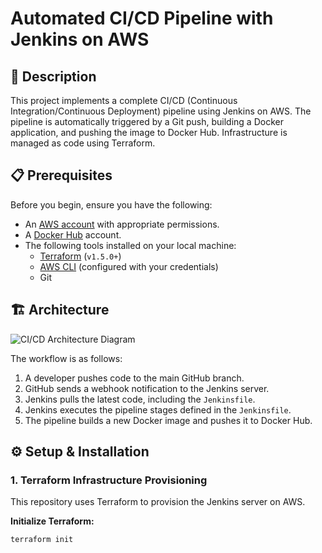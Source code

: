 # Automated CI/CD Pipeline with Jenkins on AWS

## 📖 Description
This project implements a complete CI/CD (Continuous Integration/Continuous Deployment) pipeline using Jenkins on AWS. The pipeline is automatically triggered by a Git push, building a Docker application, and pushing the image to Docker Hub. Infrastructure is managed as code using Terraform.

## 📋 Prerequisites
Before you begin, ensure you have the following:
- An [AWS account](https://aws.amazon.com/) with appropriate permissions.
- A [Docker Hub](https://hub.docker.com/) account.
- The following tools installed on your local machine:
  - [Terraform](https://www.terraform.io/downloads.html) (`v1.5.0+`)
  - [AWS CLI](https://aws.amazon.com/cli/) (configured with your credentials)
  - Git

## 🏗️ Architecture
![CI/CD Architecture Diagram](images/architecture-diagram.png) <!-- You can create a simple diagram and add it to an 'images' folder -->

The workflow is as follows:
1. A developer pushes code to the main GitHub branch.
2. GitHub sends a webhook notification to the Jenkins server.
3. Jenkins pulls the latest code, including the `Jenkinsfile`.
4. Jenkins executes the pipeline stages defined in the `Jenkinsfile`.
5. The pipeline builds a new Docker image and pushes it to Docker Hub.

## ⚙️ Setup & Installation

### 1. Terraform Infrastructure Provisioning
This repository uses Terraform to provision the Jenkins server on AWS.

**Initialize Terraform:**
```bash
terraform init
